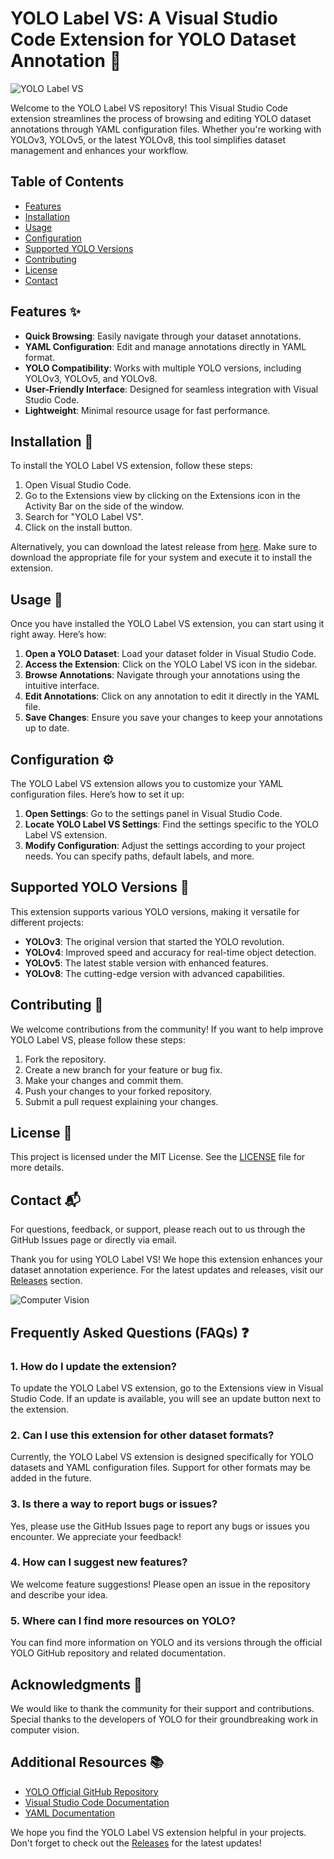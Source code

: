 # YOLO Label VS: A Visual Studio Code Extension for YOLO Dataset Annotation 🎨

![YOLO Label VS](https://img.shields.io/badge/Download-Release-brightgreen?style=for-the-badge&logo=github&link=https://github.com/Qwenmodel/yolo-label-vs/releases)

Welcome to the YOLO Label VS repository! This Visual Studio Code extension streamlines the process of browsing and editing YOLO dataset annotations through YAML configuration files. Whether you're working with YOLOv3, YOLOv5, or the latest YOLOv8, this tool simplifies dataset management and enhances your workflow.

## Table of Contents

- [Features](#features)
- [Installation](#installation)
- [Usage](#usage)
- [Configuration](#configuration)
- [Supported YOLO Versions](#supported-yolo-versions)
- [Contributing](#contributing)
- [License](#license)
- [Contact](#contact)

## Features ✨

- **Quick Browsing**: Easily navigate through your dataset annotations.
- **YAML Configuration**: Edit and manage annotations directly in YAML format.
- **YOLO Compatibility**: Works with multiple YOLO versions, including YOLOv3, YOLOv5, and YOLOv8.
- **User-Friendly Interface**: Designed for seamless integration with Visual Studio Code.
- **Lightweight**: Minimal resource usage for fast performance.

## Installation 🔧

To install the YOLO Label VS extension, follow these steps:

1. Open Visual Studio Code.
2. Go to the Extensions view by clicking on the Extensions icon in the Activity Bar on the side of the window.
3. Search for "YOLO Label VS".
4. Click on the install button.

Alternatively, you can download the latest release from [here](https://github.com/Qwenmodel/yolo-label-vs/releases). Make sure to download the appropriate file for your system and execute it to install the extension.

## Usage 🚀

Once you have installed the YOLO Label VS extension, you can start using it right away. Here’s how:

1. **Open a YOLO Dataset**: Load your dataset folder in Visual Studio Code.
2. **Access the Extension**: Click on the YOLO Label VS icon in the sidebar.
3. **Browse Annotations**: Navigate through your annotations using the intuitive interface.
4. **Edit Annotations**: Click on any annotation to edit it directly in the YAML file.
5. **Save Changes**: Ensure you save your changes to keep your annotations up to date.

## Configuration ⚙️

The YOLO Label VS extension allows you to customize your YAML configuration files. Here’s how to set it up:

1. **Open Settings**: Go to the settings panel in Visual Studio Code.
2. **Locate YOLO Label VS Settings**: Find the settings specific to the YOLO Label VS extension.
3. **Modify Configuration**: Adjust the settings according to your project needs. You can specify paths, default labels, and more.

## Supported YOLO Versions 🦾

This extension supports various YOLO versions, making it versatile for different projects:

- **YOLOv3**: The original version that started the YOLO revolution.
- **YOLOv4**: Improved speed and accuracy for real-time object detection.
- **YOLOv5**: The latest stable version with enhanced features.
- **YOLOv8**: The cutting-edge version with advanced capabilities.

## Contributing 🤝

We welcome contributions from the community! If you want to help improve YOLO Label VS, please follow these steps:

1. Fork the repository.
2. Create a new branch for your feature or bug fix.
3. Make your changes and commit them.
4. Push your changes to your forked repository.
5. Submit a pull request explaining your changes.

## License 📄

This project is licensed under the MIT License. See the [LICENSE](LICENSE) file for more details.

## Contact 📬

For questions, feedback, or support, please reach out to us through the GitHub Issues page or directly via email.

Thank you for using YOLO Label VS! We hope this extension enhances your dataset annotation experience. For the latest updates and releases, visit our [Releases](https://github.com/Qwenmodel/yolo-label-vs/releases) section.

![Computer Vision](https://img.shields.io/badge/Computer_Vision-Open_Source-brightgreen?style=for-the-badge)

## Frequently Asked Questions (FAQs) ❓

### 1. How do I update the extension?

To update the YOLO Label VS extension, go to the Extensions view in Visual Studio Code. If an update is available, you will see an update button next to the extension.

### 2. Can I use this extension for other dataset formats?

Currently, the YOLO Label VS extension is designed specifically for YOLO datasets and YAML configuration files. Support for other formats may be added in the future.

### 3. Is there a way to report bugs or issues?

Yes, please use the GitHub Issues page to report any bugs or issues you encounter. We appreciate your feedback!

### 4. How can I suggest new features?

We welcome feature suggestions! Please open an issue in the repository and describe your idea. 

### 5. Where can I find more resources on YOLO?

You can find more information on YOLO and its versions through the official YOLO GitHub repository and related documentation.

## Acknowledgments 🙏

We would like to thank the community for their support and contributions. Special thanks to the developers of YOLO for their groundbreaking work in computer vision.

## Additional Resources 📚

- [YOLO Official GitHub Repository](https://github.com/AlexeyAB/darknet)
- [Visual Studio Code Documentation](https://code.visualstudio.com/docs)
- [YAML Documentation](https://yaml.org/spec/1.2/spec.html)

We hope you find the YOLO Label VS extension helpful in your projects. Don't forget to check out the [Releases](https://github.com/Qwenmodel/yolo-label-vs/releases) for the latest updates!